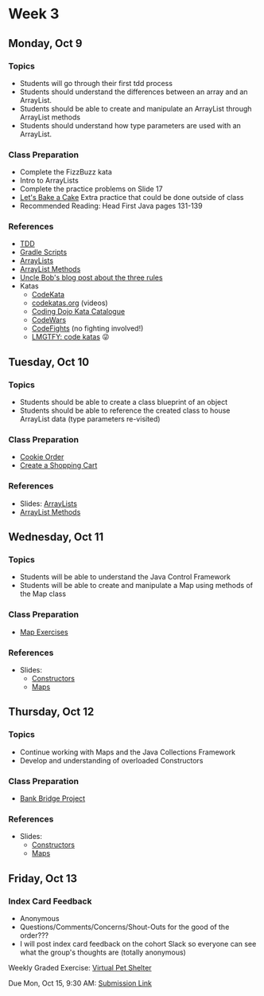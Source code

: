 # Week 3

## Monday, Oct 9

### Topics

- Students will go through their first tdd process
- Students should understand the differences between an array and an ArrayList.
- Students should be able to create and manipulate an ArrayList through ArrayList methods
- Students should understand how type parameters are used with an ArrayList.

### Class Preparation

- Complete the FizzBuzz kata
- Intro to ArrayLists 
- Complete the practice problems on Slide 17
- [Let's Bake a Cake](./arrayList-exercises.md) Extra practice that could be done outside of class
- Recommended Reading: Head First Java pages 131-139

### References

- [TDD](https://wecancodeit.github.io/java-slides/testing/tdd-intro/#/)
- [Gradle Scripts](https://github.com/WeCanCodeIT/gradle-scripts)
- [ArrayLists](https://wecancodeit.github.io/java-slides/objects/arraylists/)
- [ArrayList Methods](https://docs.oracle.com/javase/8/docs/api/java/util/ArrayList.html)
- [Uncle Bob's blog post about the three rules](http://butunclebob.com/ArticleS.UncleBob.TheThreeRulesOfTdd)
- Katas
	- [CodeKata](http://codekata.com/)
	- [codekatas.org](http://www.codekatas.org/) (videos)
	- [Coding Dojo Kata Catalogue](http://codingdojo.org/KataCatalogue/)
	- [CodeWars](https://www.codewars.com/)
	- [CodeFights](https://codefights.com/) (no fighting involved!)
	- [LMGTFY: code katas](http://lmgtfy.com/?q=code+katas) :stuck_out_tongue_winking_eye:


## Tuesday, Oct 10

### Topics

- Students should be able to create a class blueprint of an object
- Students should be able to reference the created class to house ArrayList data (type parameters re-visited)

### Class Preparation

- [Cookie Order](../exercises/cookie-orders.md)
- [Create a Shopping Cart](../exercises/shopping-cart.md)



### References

- Slides: [ArrayLists](https://wecancodeit.github.io/java-slides/objects/arraylists/)
- [ArrayList Methods](https://docs.oracle.com/javase/8/docs/api/java/util/ArrayList.html)

## Wednesday, Oct 11

### Topics
- Students will be able to understand the Java Control Framework
- Students will be able to create and manipulate a Map using methods of the Map class


### Class Preparation
- [Map Exercises](./map-exercises.md)

### References
- Slides:
	- [Constructors](https://wecancodeit.github.io/java-slides/objects/constructors/)
	- [Maps](https://wecancodeit.github.io/java-slides/objects/maps/)


## Thursday, Oct 12

### Topics

- Continue working with Maps and the Java Collections Framework
- Develop and understanding of overloaded Constructors

### Class Preparation

- [Bank Bridge Project](../exercises/bank-teller.md)

### References

- Slides:
	- [Constructors](https://wecancodeit.github.io/java-slides/objects/constructors/)
	- [Maps](https://wecancodeit.github.io/java-slides/objects/maps/)

## Friday, Oct 13

### Index Card Feedback
 
 - Anonymous
 - Questions/Comments/Concerns/Shout-Outs for the good of the order???
 - I will post index card feedback on the cohort Slack so everyone can see what the group's thoughts are (totally anonymous)


Weekly Graded Exercise: [Virtual Pet Shelter](../exercises/virtual-pet-shelter)

Due Mon, Oct 15, 9:30 AM: [Submission Link](https://goo.gl/forms/KT6pmGVn52mukzoD3)
